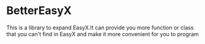 # BetterEasyX
This is a library to expand EasyX.It can provide you more function or class that you can't find in EasyX and make it more convenient for you to program
